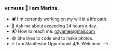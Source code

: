 ### ʜɪ ᴛʜᴇʀᴇ 👋 I am Marina. 

- 🕊 I'm currently working on my will in a life path.
- 💬 Ask me about exceeding 24 hours a day.
- 📬 How to reach me: nzyame@gmail.com
- 😄 She likes to code and to make photos.
- ⚡ I am Manifestor Opportunist 4/6. Welcome.
-->

<!--
**nazinamari/nazinamari** is a ✨ _special_ ✨ repository because its `README.md` (this file) appears on your GitHub profile.
